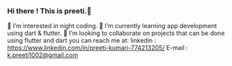 ### Hi there ! This is preeti.👋
👀 I’m interested in night coding.
🌱 I’m currently learning app development using dart & flutter.
💞️ I’m looking to collaborate on projects that can be done using flutter and dart
you can reach me at:
 linkedin : https://www.linkedin.com/in/preeti-kumari-774213205/
 E-mail   : k.preeti1002@gmail.com
